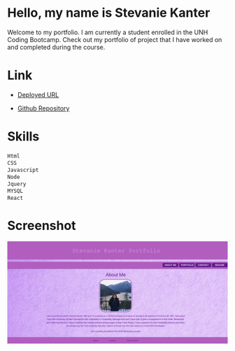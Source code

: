 # Hello, my name is Stevanie Kanter 

Welcome to my portfolio. I am currently a student enrolled in the UNH Coding Bootcamp. Check out my portfolio of project that I have worked on and completed during the course. 

# Link

* [Deployed URL]()

* [Github Repository](https://github.com/stevaniekanter/React-Portfolio)

# Skills

```
Html 
CSS
Javascript 
Node
Jquery
MYSQL
React
```

# Screenshot

![portfolio](src/components/assets/image/portfolio-screenshot.png)
